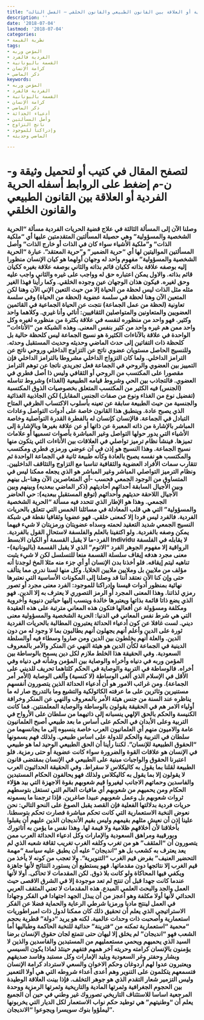 ```yaml
---
title: "الحرية الفردية أو العلاقة بين القانون الطبيعي والقانون الخلقي – الفصل الثالث"
description: ''
date: '2018-07-04'
lastmod: '2018-07-04'
categories:
- نظرية القيمة
tags:
- المؤمن وربه
- الفردية فالفرد
- القسمة باليونانية
- كرامة الإنسان
- ذكر الماضي
keywords:
- المؤمن وربه
- الفردية فالفرد
- القسمة باليونانية
- كرامة الإنسان
- ذكر الماضي
- أدعياء الحداثة
- وأصل المسألتين
- ناتج التزاوج
- وإدراكنا للموجود
- الماضي وحديثه

---
```

# **لتصفح المقال في كتيب أو لتحميل وثيقة و-ن-م إضغط على الروابط أسفله** **الحرية الفردية أو العلاقة بين القانون الطبيعي والقانون الخلقي**

### وصلنا الآن إلى المسألة الثالثة في علاج قضية الحريات الفردية مسألة “الحرية الشخصية والمسؤولية” وهي حصيلة المسألتين المتقدمتين عليها أي “ملكية الذات” و”ملكية الأشياء سواء كان في الذات أو خارج الذات” وأصل المسألتين المواليتين لها أي “حرية الضمير” و”حرية المعتقد”. عبارة “الحرية الشخصية والمسؤولية” مفهوم واحد له وجهان أولهما هو كيان الإنسان منظورا إليه بوصفه علاقة بذاته ككيان قائم بذاته والثاني بوصفه علاقة بغيره ككيان قائم بذاته. والاول يمكن اعتباره حق له وواجب على غيره والثاني واجب عليه وحق لغيره. فيكون هذان الوجهان عين وجوده الخلقي. وكما رأينا فهذا الغير مثله مثل الذات ليس لحظة من الحياة إلا من حيث التعين الإني الآن وهنا لكن المتعين الآن وهنا لحظة في سلسة عضوية (لحظة من الحياة) وفي سلسة تعاونية (لحظة من عمل الجماعة) نتجت عن الحياة الجماعية في القائمين العضويين والمتعاونين والمتواصلين الثقافيين: أنائي وأنا غيري. وكلاهما واحد وكثير. فهو واحد من منظوره لنفسه في علاقة بكثرة من منظوره لغيره وكل واحد ممن هم غيره واحد من كثير بنفس المعنى. وهذه الشبكة من “الأناءات” الواحدة في علاقة بالآناءات الكثيرة هو نسيج الجماعة ليس كلحظة حالية بل كلحظة ذات التفاتين إلى حدث الماضي وحديثه وحديث المستقبل وحدثه. وللنسيج الحاصل مستويان عضوي ناتج عن التزاوج الداخلي وروحي ناتج عن الترامز الداخلي. ولما كان التزواج الداخلي مشروطا بالترامز الداخلي فإن التمييز بين العضوي والروحي في الجماعة فعل تجريدي ناتجا عن توهم الترامز مقصورا على المكتسب من الروحي أو الثقافي وليس ذا أصل فطري في العضوي. فالتجاذب بين الحي وشروط قيامه الطبيعية (الغذاء) وشروط تناسله (الجنس) فيه الكثير من المكتسب المتعلق بخصوصيات الذوق المكتسبة (تفضيل نوع من الغذاء ونوع من صفات الجنس المقابل) لكن الجاذبية الغذائية والجنسية من حيث الطبيعة سابقة عن تعينه بأسلوب الاكتساب الظرفي المتاح الذي يصبح عادة. وينطبق هذا القانون خاصة على أدوات التواصل وعادات التبادل في الجماعة. فالإنسان كإنسان له بالفطرة القدرة التواصلية وخاصة المباشر بالإشارة من ذاته المعبرة عن ذاتها أو عن علاقة بغيرها وبالإشارة إلى الأشياء التي يدور حولها التواصل وغير المباشرة بأصوات تسميها أو علامات تميزها. فينشأ نظام ترميز تواصلي في العلاقات بين الأناءات التي يتكون منها نسيج الجماعة. وهذا النسيج هو إذن في آن عوضي ورمزي فطري ومكتسب والمكتسب هو نفسه يصبح بالعادة وكأنه طبيعة ثانية في الجماعة الواحدة ثم تتقارب سمات الأفراد العضوية والثقافية تناسبا مع التزاوج والتثاقف الداخليين. ونظام الترميز التواصلي المباشر وغير المباشر هو الذي يجعله ممكنا ليس في المتساوق من الوجود الجمعي فحسب -أي المتعاصرين الآن وهنا-بل بينهم وبين الأجيال السابقة أحداثهم أحاديثهم (ذكر الماضي ببعديه) وبينهم وبين الأجيال اللاحقة حديثهم وأحداثهم (توقع المستقبل ببعديه): حي الحاضر الجمعي. وهذا هو الإطار الذي تتحدد فيه مسألة “الحرية الشخصية والمسؤولية” التي هي قلب المعادلة في مسائلنا الخمس التي تتعلق بالحريات الفردية. فالفرد ليس فردا إلا كمعنى خلقي. فهو عضويا وثقافيا نقطة في شبكة النسيج الجمعي شديد التعقيد لحمته وسداه عضويتان ورمزيتان لا شيء فيهما يمكن وصفه بالفردية. ولو اكتفينا بالعلم والفلسفة لاستحال القول بالفردية. الفرد-ما لا يقبل القسمة أو الكيان الابسط Individu لا يقابله في الفلسفة الرواقية إلا مفهوم الجوهر الفرد “الاتوم” الذي لا يقبل القسمة (باليونانية)-معنى مجرد هدفه إيقاف سلسلة القسمة منعا للتسلسل لكن لا شيء يثبت تناهيه ليتم إيقافه. فلو أخذنا بدن الإنسان أو أي جزء منه مثلا المخ لوجدنا أنه مؤلف من ملايين بل وملايين ملايين الخلايا. وكل منها لسنا ندري مما يتألف حتى وإن كنا الآن نعتقد أننا قد وصلنا إلى المكونات الأساسية التي نعتبرها نهائية بمنظور أدوات قيسنا وإدراكنا للموجود: الفرد معنى مجرد أو تصور رمزي لذاتنا. وهذا المعنى المجرد أو الرمز التصوري لا يعترف به إلا الدين. فهو الذي يضع ذاتا قائمة بذاتها ويعتبرها خالدة وينسب إليها حياتين دنيوية وأخروية ومكلفة ومسؤولة عن أفعالها فتكون هذه المعاني مترتبة على هذه العقيدة التي هي شرط نفس المعاني في الدنيا: الحرية الشخصية والمسؤولية معنى ديني. لست غافلا عن كون أدعياء الحداثة يعتبرون المطالبة بالحريات الفردية ثورة على الدين وأعلم أنهم يجهلون أنهم يطالبون بما لا وجود له من دون الدين. والعلة أنهم يخلطون بين الدين ومن صاروا وسطاء فيه أوالسلطة الدينية في الجماعة لكأن الدين هو هيئة النهي عن المنكر والأمر بالمعروف السعودية. وفي الحقيقة هذا الخلط ملازم لكل دين يسمح بالوساطة بين المؤمن وربه في دنياه وأخراه والوصاية بين المؤمن وشأنه في دنياه وفي أخراه. فالوساطة في التربية والوصاية في الحكم كلتاهما تحريف للديني على الأقل في الإسلام الذي ألغى الوساطة (لا كنسية) وألغى الوصاية (الأمر أمر الجماعة). ومن غرائب الامور هو أن أدعياء الحداثة الذين يتصورون أنفسهم مستنيرين وثائرين على ما عرفته الكاثولكية والتشيع وما بالتدريج صار له ما يناظره عند السنة من جنس هيئة الأمر بالمعروف والنهي عن المنكر وخرافة أولياء الامر هم في الحقيقة يقولون بالوساطة والوصاية المعلمنتين. فما كانت الكنيسة والحكم بالحق الإلهي ينسبانه إلى ذاتيهما من سلطان على الأرواح في التربية وعلى الأبدان في الحكم على أساس ما بعد طبيعي أصبح العلمانيون عامة والاميون منهم أي العلمانيون العرب خاصة ينسبوه إلى ما يجانسهما من سلطان في التربية والحكم للدولة على اساس طبيعي. ولذلك فهم يسمونها “الحقوق الطبيعية للإنسان”. لكننا رأينا أن الحق الطبيعي الوحيد لما هو طبيعي في الإنسان هو علاقات القوة والضرورة سواء كانت عضوية أو حتى رمزية. فلو اعتبرنا الحقوق والواجبات مبنية على الطبيعي في الإنسان بمقتضى قانون الطبيعة لقلنا بما يقول به كاليكلاس لا سقراط. وفي الحقيقة الحداثيون العرب لا يقولون إلا بما يقول به كاليكلاس ولذلك فهو يحالفون الحكام المستبدين والفاسدين وحماتهم الاجانب ليغيروا قيم شعوبهم بقوة الاجهزة التي بيد هؤلاء الحكام ومن يحميهم من شعوبهم أي مافيات العالم التي تستغل بتوسطهم ثروات شعوبهم بل وعمل شعوبهم عبيدا صاغرين. فإذا ترجمنا ما يسمونه حريات فردية بدلالتها الفعلية فإن القصد يقبل الصوغ على النحو التالي: نحن نعوض النخبة الاستعمارية التي كانت تحكم مباشرة فصارت تحكم بتوسطنا. علينا إذن أن نعيش مثلهم بقيمهم وليس بقيم الأنديجان الذين عليهم أن يقبلوا بأخلاقنا لأن أخلاقهم ظلامية ولا قيمة لها. وهذا نفس ما يؤمن به أتاتورك وبورقيبة ومراهق السعودية والإمارات وكل ادعياء الحداثة العرب ممن يتصورون أن “المثقف” هو من تغرب وكلفه الغرب تغريب ثقافة شعبه الذي لم يعد يعترف به كشعب بل هو “انديجان” عليه أن يطبق عليه سياسة “مهمة التحضير العنيف” بفرض قيم الغرب “التنويرية”. ولا تعجب من كونه لا يأخذ من قيم الغرب إلا نتائجها دون مقدماتها. فهو يستطيع أن يستورد النتائج لأنها جاهزة ويكفي فيها المحاكاة ولو كانت بلا ذوق. لكن المقدمات لا تحاكى. أولا لأنها عندما كانت جهدا قبل أن تنتج لم تعد موجودة إلا في الشرق الاقصى حيث العمل والجد والبحث العلمي المبدع. هذه المقدمات لا تعني المثقف العربي الحداثي لأنها أولا مكلفة وهو أعجز من أن يبذل الجهد اجتهادا في الفكر وجهادا في العمل لينتج ماديا ورمزيا شرطي الرعاية والحماية فضلا عن الفكر الاستراتيجي الذي يعلم أن تحقيق ذلك كان ممكنا لدول ذات امبراطوريات استعمارية وأصحبت ذات وحدات عالمية. لكنه هو يريد “دولة” قطرية بحجم “محمية “استعمارية تمكنه من “فترينة” حداثية للنخبة الحاكمة وطباليها أما الشعب فهو “انديجان” لم يخلق إلا ليهان حتى تتمتع لجان حقوق الإنسان برضا السيد الذي يحميهم ويحمي مستعمليهم من المستبدين والفاسدين والذين لا يؤمنون بالإنسان كرامته وحريته آخر همهم فتفهم حينئذ لماذا يكون السيسي وبشار وحفتر وغر السعودية وبليد الإمارات وكل مستبد وفاسد صديقهم ويعتبرون عدوا لهم أردوغان وحكم الاخوان والسعي لاسترداد كرامة الإنسان فتسمعهم يتكلمون على التنوير وهم أعدى أعداء شروطه التي هي أولا التعمير وليس التزمير شعار التقدم الذي هو جوهر التخلف. فإذا بينت العلاقة الوطيدة بين الحجوم الجغرافية وثمرتها المادية والتاريخية وثمرتها الرمزية ووحدة المرجعية اساسا للاستئناف التاريخي تصوروك غير وطني في حين أن الجميع يعلم أن “وطنيتهم” هي توطيد حكم نواب الاستعمار لكل الديار التي يخربونها ليملؤوا بنوك سويسرا ويجوعوا “الانديجان”.

###